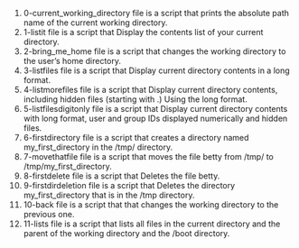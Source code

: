 1) 0-current_working_directory file is a script that prints the absolute path name of the current working directory.
2) 1-listit file is a script that Display the contents list of your current directory.
3) 2-bring_me_home file is a script that changes the working directory to the user’s home directory.
4) 3-listfiles file is a script that Display current directory contents in a long format.
5) 4-listmorefiles file is a script that Display current directory contents, including hidden files (starting with .) Using the long format.
6) 5-listfilesdigitonly file is a script that Display current directory contents with long format, user and group IDs displayed numerically and hidden files.
7) 6-firstdirectory file is a script that creates a directory named my_first_directory in the /tmp/ directory.
8) 7-movethatfile file is a script that moves the file betty from /tmp/ to /tmp/my_first_directory.
9) 8-firstdelete file is a script that Deletes the file betty.
10) 9-firstdirdeletion file is a script that Deletes the directory my_first_directory that is in the /tmp directory.
11) 10-back file is a script that that changes the working directory to the previous one.
12) 11-lists file is a script that lists all files in the current directory and the parent of the working directory and the /boot directory.
